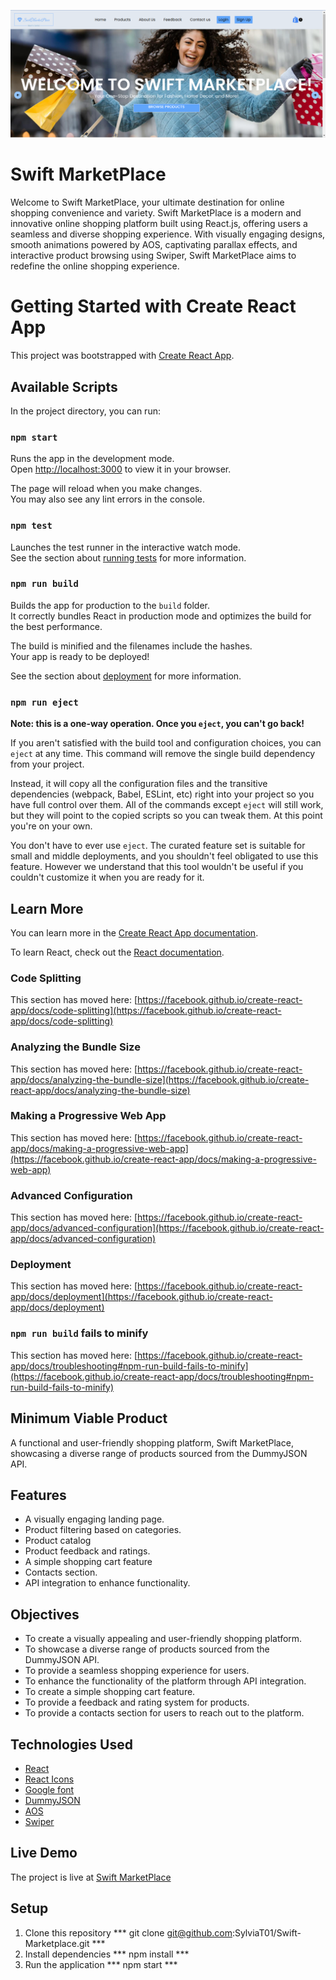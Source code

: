 ![Home Page Screenshot](/src/assets/FrontPage.png)

# Swift MarketPlace
Welcome to Swift MarketPlace, your ultimate destination for online shopping convenience and variety. Swift MarketPlace is a modern and innovative online shopping platform built using React.js, offering users a seamless and diverse shopping experience. With visually engaging designs, smooth animations powered by AOS, captivating parallax effects, and interactive product browsing using Swiper, Swift MarketPlace aims to redefine the online shopping experience.

# Getting Started with Create React App

This project was bootstrapped with [Create React App](https://github.com/facebook/create-react-app).

## Available Scripts

In the project directory, you can run:

### `npm start`

Runs the app in the development mode.\
Open [http://localhost:3000](http://localhost:3000) to view it in your browser.

The page will reload when you make changes.\
You may also see any lint errors in the console.

### `npm test`

Launches the test runner in the interactive watch mode.\
See the section about [running tests](https://facebook.github.io/create-react-app/docs/running-tests) for more information.

### `npm run build`

Builds the app for production to the `build` folder.\
It correctly bundles React in production mode and optimizes the build for the best performance.

The build is minified and the filenames include the hashes.\
Your app is ready to be deployed!

See the section about [deployment](https://facebook.github.io/create-react-app/docs/deployment) for more information.

### `npm run eject`

**Note: this is a one-way operation. Once you `eject`, you can't go back!**

If you aren't satisfied with the build tool and configuration choices, you can `eject` at any time. This command will remove the single build dependency from your project.

Instead, it will copy all the configuration files and the transitive dependencies (webpack, Babel, ESLint, etc) right into your project so you have full control over them. All of the commands except `eject` will still work, but they will point to the copied scripts so you can tweak them. At this point you're on your own.

You don't have to ever use `eject`. The curated feature set is suitable for small and middle deployments, and you shouldn't feel obligated to use this feature. However we understand that this tool wouldn't be useful if you couldn't customize it when you are ready for it.

## Learn More

You can learn more in the [Create React App documentation](https://facebook.github.io/create-react-app/docs/getting-started).

To learn React, check out the [React documentation](https://reactjs.org/).

### Code Splitting

This section has moved here: [https://facebook.github.io/create-react-app/docs/code-splitting](https://facebook.github.io/create-react-app/docs/code-splitting)

### Analyzing the Bundle Size

This section has moved here: [https://facebook.github.io/create-react-app/docs/analyzing-the-bundle-size](https://facebook.github.io/create-react-app/docs/analyzing-the-bundle-size)

### Making a Progressive Web App

This section has moved here: [https://facebook.github.io/create-react-app/docs/making-a-progressive-web-app](https://facebook.github.io/create-react-app/docs/making-a-progressive-web-app)

### Advanced Configuration

This section has moved here: [https://facebook.github.io/create-react-app/docs/advanced-configuration](https://facebook.github.io/create-react-app/docs/advanced-configuration)

### Deployment

This section has moved here: [https://facebook.github.io/create-react-app/docs/deployment](https://facebook.github.io/create-react-app/docs/deployment)

### `npm run build` fails to minify

This section has moved here: [https://facebook.github.io/create-react-app/docs/troubleshooting#npm-run-build-fails-to-minify](https://facebook.github.io/create-react-app/docs/troubleshooting#npm-run-build-fails-to-minify)

## Minimum Viable Product
A functional and user-friendly shopping platform, Swift MarketPlace, showcasing a diverse range of products sourced from the DummyJSON API. 
## Features
- A visually engaging landing page.
- Product filtering based on categories.
- Product catalog
- Product feedback and ratings.
- A simple shopping cart feature 
- Contacts section.
- API integration to enhance functionality.
## Objectives
- To create a visually appealing and user-friendly shopping platform.
- To showcase a diverse range of products sourced from the DummyJSON API.
- To provide a seamless shopping experience for users.
- To enhance the functionality of the platform through API integration.
- To create a simple shopping cart feature.
- To provide a feedback and rating system for products.
- To provide a contacts section for users to reach out to the platform.

## Technologies Used
- [React](https://reactjs.org/)
- [React Icons](https://react-icons.github.io/react-icons/)
- [Google font](https://fonts.google.com/)
- [DummyJSON](https://dummyjson.com/)
- [AOS](https://michalsnik.github.io/aos/)
- [Swiper](https://swiperjs.com/react)

## Live Demo
The project is live at [Swift MarketPlace](https://swift-marketplace.vercel.app/)

## Setup
1. Clone this repository
*** git clone git@github.com:SylviaT01/Swift-Marketplace.git ***
2. Install dependencies
*** npm install ***
3. Run the application
*** npm start ***






